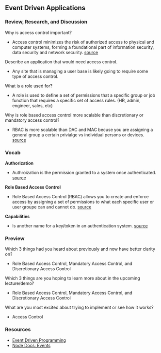 ## Event Driven Applications

### Review, Research, and Discussion
Why is access control important?
- Access control minimizes the risk of authorized access to physical and computer systems, forming a foundational part of information security, data security and network security. [source](https://www.upguard.com/blog/access-control)

Describe an application that would need access control.
- Any site that is managing a user base is likely going to require some type of access control.

What is a role used for?
 - A role is used to define a set of permissions that a specific group or job function that requires a specific set of access rules. (HR, admin, engineer, sales, etc)
  
Why is role based access control more scalable than discretionary or mandatory access control?
- RBAC is more scalable than DAC and MAC becuse you are assigning a general group a certain privialge vs individual persons or devices. [source](https://www.upguard.com/blog/access-control)

### Vocab
**Authorization**
- Authroization is the permission granted to a system once authenticated. [source](https://www.sailpoint.com/identity-library/difference-between-authentication-and-authorization/?elqct=PaidMedia&elqchannel=GoogleSearch&elqcta=CjwKCAiA0KmPBhBqEiwAJqKK47t35CcLOjazrcYuERO6qD74nOq2aZsFEICDJQ0Rzxb6QvQQSqglLRoC9QEQAvD_BwE&gclid=CjwKCAiA0KmPBhBqEiwAJqKK47t35CcLOjazrcYuERO6qD74nOq2aZsFEICDJQ0Rzxb6QvQQSqglLRoC9QEQAvD_BwE)

**Role Based Access Control**
- Role Based Access Control (RBAC) allows you to create and enforce access by assigning a set of permissions to what each specific user or user groupe can and cannot do. [source](https://www.sailpoint.com/identity-library/what-is-role-based-access-control/?elqct=PaidMedia&elqchannel=GoogleSearch&elqcta=Cj0KCQiAip-PBhDVARIsAPP2xc2V5k8b8WBO1k0k74od9vU5zMLuvGghZ-tX-c-xrQtBBumeE06m1SkaAqp5EALw_wcB&gclid=Cj0KCQiAip-PBhDVARIsAPP2xc2V5k8b8WBO1k0k74od9vU5zMLuvGghZ-tX-c-xrQtBBumeE06m1SkaAqp5EALw_wcB)

**Capabilities**
- Is another name for a key/token in an authentication system. [source](https://en.wikipedia.org/wiki/Capability-based_security)

### Preview
Which 3 things had you heard about previously and now have better clarity on?
- Role Based Access Control, Mandatory Access Control, and Discretionary Access Control

Which 3 things are you hoping to learn more about in the upcoming lecture/demo?
- Role Based Access Control, Mandatory Access Control, and Discretionary Access Control

What are you most excited about trying to implement or see how it works?
- Access Control

### Resources
- [Event Driven Programming](https://alligator.io/nodejs/event-driven-programming/)
- [Node Docs: Events](https://nodejs.org/api/events.html)